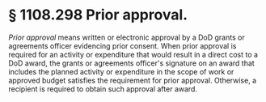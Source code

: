 # § 1108.298   Prior approval.

*Prior approval* means written or electronic approval by a DoD grants or agreements officer evidencing prior consent. When prior approval is required for an activity or expenditure that would result in a direct cost to a DoD award, the grants or agreements officer's signature on an award that includes the planned activity or expenditure in the scope of work or approved budget satisfies the requirement for prior approval. Otherwise, a recipient is required to obtain such approval after award.




